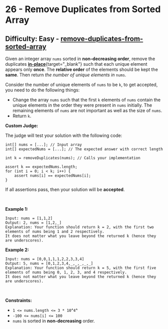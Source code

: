# 26 - Remove Duplicates from Sorted Array

## Difficulty: Easy - [remove-duplicates-from-sorted-array](https://leetcode.com/problems/remove-duplicates-from-sorted-array/)

Given an integer array `nums` sorted in **non-decreasing order**, remove
the duplicates
[**in-place**](https://en.wikipedia.org/wiki/In-place_algorithm){target="_blank"}
such that each unique element appears only **once**. The **relative
order** of the elements should be kept the **same**. Then return *the
number of unique elements in* `nums`.

Consider the number of unique elements of `nums` to be `k`, to get
accepted, you need to do the following things:

-   Change the array `nums` such that the first `k` elements of `nums`
    contain the unique elements in the order they were present in `nums`
    initially. The remaining elements of `nums` are not important as
    well as the size of `nums`.
-   Return `k`.

**Custom Judge:**

The judge will test your solution with the following code:

    int[] nums = [...]; // Input array
    int[] expectedNums = [...]; // The expected answer with correct length

    int k = removeDuplicates(nums); // Calls your implementation

    assert k == expectedNums.length;
    for (int i = 0; i < k; i++) {
        assert nums[i] == expectedNums[i];
    }

If all assertions pass, then your solution will be **accepted**.

 

**Example 1:**

    Input: nums = [1,1,2]
    Output: 2, nums = [1,2,_]
    Explanation: Your function should return k = 2, with the first two elements of nums being 1 and 2 respectively.
    It does not matter what you leave beyond the returned k (hence they are underscores).

**Example 2:**

    Input: nums = [0,0,1,1,1,2,2,3,3,4]
    Output: 5, nums = [0,1,2,3,4,_,_,_,_,_]
    Explanation: Your function should return k = 5, with the first five elements of nums being 0, 1, 2, 3, and 4 respectively.
    It does not matter what you leave beyond the returned k (hence they are underscores).

 

**Constraints:**

-   `1 <= nums.length <= 3 * 10`^`4`^
-   `-100 <= nums[i] <= 100`
-   `nums` is sorted in **non-decreasing** order.
